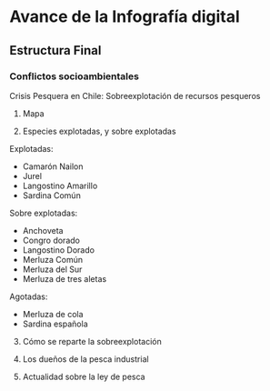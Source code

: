 # Avance de la Infografía digital 

## Estructura Final

### Conflictos socioambientales 
Crisis Pesquera en Chile: Sobreexplotación de recursos pesqueros 

1. Mapa 

2. Especies explotadas, y sobre explotadas 

Explotadas:
  - Camarón Nailon  
  - Jurel 
  - Langostino Amarillo 
  - Sardina Común
  
Sobre explotadas: 
  - Anchoveta 
  - Congro dorado 
  - Langostino Dorado 
  - Merluza Común 
  - Merluza del Sur 
  - Merluza de tres aletas 

Agotadas: 
- Merluza de cola 
- Sardina española 

3. Cómo se reparte la sobreexplotación 

4. Los dueños de la pesca industrial 

5. Actualidad sobre la ley de pesca 
